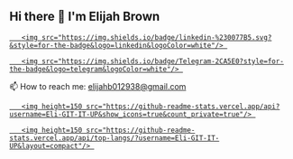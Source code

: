 ## Hi there 👋 I'm Elijah Brown 

<!--
**Eli-GIT-IT-UP/Eli-GIT-IT-UP** is a ✨ _special_ ✨ repository because its `README.md` (this file) appears on your GitHub profile.

Here are some ideas to get you started:

- 🔭 I’m currently working on coding in Java
- 🌱 I’m currently learning code in Java
- 👯 I’m looking to collaborate on making games in the future 
- 🤔 I’m looking for help with ...
- 💬 Ask me about my life and what I do outside of school 
- 📫 How to reach me: ...
- 😄 Pronouns: ...
- ⚡ Fun fact: I have 3 dogs and one of them is irritating 
-->
<p align='center'> 

   <a href="https://www.linkedin.com/in/yourprofile/"> 

       <img src="https://img.shields.io/badge/linkedin-%230077B5.svg?&style=for-the-badge&logo=linkedin&logoColor=white"/> 

   </a> 

   <a href="https://t.me/yourchannel"> 

       <img src="https://img.shields.io/badge/Telegram-2CA5E0?style=for-the-badge&logo=telegram&logoColor=white"/> 

   </a> 

   📫 How to reach me: <a href='mailto:elijahb012938@gmail.com'>elijahb012938@gmail.com</a> 

</p> 
<p align='center'> 

   <a href="https://github-readme-stats.vercel.app/api?username=yourusername&show_icons=true&count_private=true"> 

       <img height=150 src="https://github-readme-stats.vercel.app/api?username=Eli-GIT-IT-UP&show_icons=true&count_private=true"/> 

   </a> 

   <a href="https://github.com/Eli-GIT-IT-UP/github-readme-stats"> 

       <img height=150 src="https://github-readme-stats.vercel.app/api/top-langs/?username=Eli-GIT-IT-UP&layout=compact"/> 

   </a> 

</p> 
